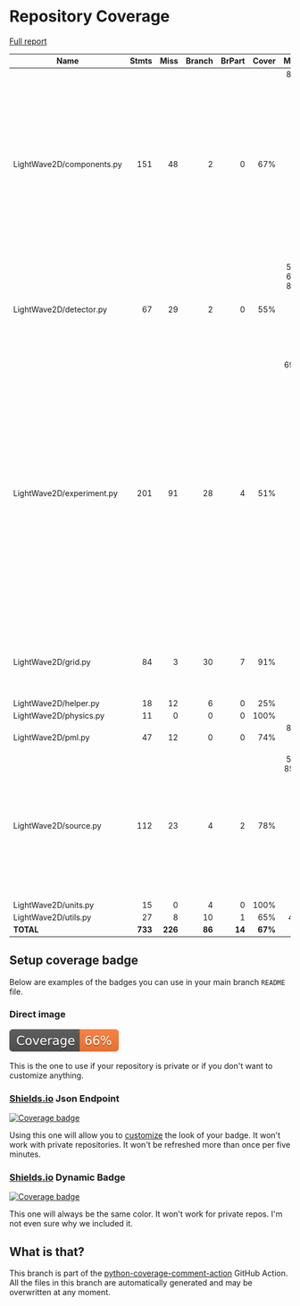 # Repository Coverage

[Full report](https://htmlpreview.github.io/?https://github.com/MartinPdeS/LightWave2D/blob/python-coverage-comment-action-data/htmlcov/index.html)

| Name                      |    Stmts |     Miss |   Branch |   BrPart |   Cover |   Missing |
|-------------------------- | -------: | -------: | -------: | -------: | ------: | --------: |
| LightWave2D/components.py |      151 |       48 |        2 |        0 |     67% |87-97, 103-110, 121, 132, 143-146, 174-178, 184-190, 249, 274-281, 353-360, 389-391, 420-426 |
| LightWave2D/detector.py   |       67 |       29 |        2 |        0 |     55% |53-55, 61-63, 81-91, 97-106, 149-152, 158-163, 174 |
| LightWave2D/experiment.py |      201 |       91 |       28 |        4 |     51% |69, 83-90, 126, 148, 155, 162, 169, 176, 190, 204, 221, 226-227, 242, 285-315, 347-366, 406-425, 441-454, 490-571, 596-598, 616-618 |
| LightWave2D/grid.py       |       84 |        3 |       30 |        7 |     91% |27, 104->109, 109->114, 143, 172 |
| LightWave2D/helper.py     |       18 |       12 |        6 |        0 |     25% |      8-24 |
| LightWave2D/physics.py    |       11 |        0 |        0 |        0 |    100% |           |
| LightWave2D/pml.py        |       47 |       12 |        0 |        0 |     74% |83-87, 103-112 |
| LightWave2D/source.py     |      112 |       23 |        4 |        2 |     78% |50-56, 85, 87->90, 117-118, 141, 147, 165-167, 215, 255, 335-337, 363-365 |
| LightWave2D/units.py      |       15 |        0 |        4 |        0 |    100% |           |
| LightWave2D/utils.py      |       27 |        8 |       10 |        1 |     65% |     40-47 |
|                 **TOTAL** |  **733** |  **226** |   **86** |   **14** | **67%** |           |


## Setup coverage badge

Below are examples of the badges you can use in your main branch `README` file.

### Direct image

[![Coverage badge](https://raw.githubusercontent.com/MartinPdeS/LightWave2D/python-coverage-comment-action-data/badge.svg)](https://htmlpreview.github.io/?https://github.com/MartinPdeS/LightWave2D/blob/python-coverage-comment-action-data/htmlcov/index.html)

This is the one to use if your repository is private or if you don't want to customize anything.

### [Shields.io](https://shields.io) Json Endpoint

[![Coverage badge](https://img.shields.io/endpoint?url=https://raw.githubusercontent.com/MartinPdeS/LightWave2D/python-coverage-comment-action-data/endpoint.json)](https://htmlpreview.github.io/?https://github.com/MartinPdeS/LightWave2D/blob/python-coverage-comment-action-data/htmlcov/index.html)

Using this one will allow you to [customize](https://shields.io/endpoint) the look of your badge.
It won't work with private repositories. It won't be refreshed more than once per five minutes.

### [Shields.io](https://shields.io) Dynamic Badge

[![Coverage badge](https://img.shields.io/badge/dynamic/json?color=brightgreen&label=coverage&query=%24.message&url=https%3A%2F%2Fraw.githubusercontent.com%2FMartinPdeS%2FLightWave2D%2Fpython-coverage-comment-action-data%2Fendpoint.json)](https://htmlpreview.github.io/?https://github.com/MartinPdeS/LightWave2D/blob/python-coverage-comment-action-data/htmlcov/index.html)

This one will always be the same color. It won't work for private repos. I'm not even sure why we included it.

## What is that?

This branch is part of the
[python-coverage-comment-action](https://github.com/marketplace/actions/python-coverage-comment)
GitHub Action. All the files in this branch are automatically generated and may be
overwritten at any moment.